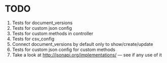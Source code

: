 # TODO

1. Tests for document_versions
2. Tests for custom json config
3. Tests for custom methods in controller
4. Tests for csv_config
5. Connect document_versions by default only to show/create/update
6. Tests for custom json config for custom methods
7. Take a look at http://jsonapi.org/implementations/ — see if any use of it
